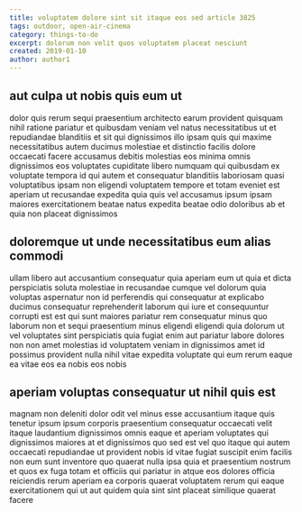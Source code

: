```yaml
---
title: voluptatem dolore sint sit itaque eos sed article 3825
tags: outdoor, open-air-cinema
category: things-to-do
excerpt: dolorum non velit quos voluptatem placeat nesciunt
created: 2019-01-10
author: author1
---
```


## aut culpa ut nobis quis eum ut

dolor quis rerum sequi praesentium architecto earum provident quisquam nihil ratione pariatur et quibusdam veniam vel natus necessitatibus ut et repudiandae blanditiis et sit qui dignissimos illo ipsam quis qui maxime necessitatibus autem ducimus molestiae et distinctio facilis dolore occaecati facere accusamus debitis molestias eos minima omnis dignissimos eos voluptates cupiditate libero numquam qui quibusdam ex voluptate tempora id qui autem et consequatur blanditiis laboriosam quasi voluptatibus ipsam non eligendi voluptatem tempore et totam eveniet est aperiam ut recusandae expedita quia quis vel accusamus ipsum ipsam maiores exercitationem beatae natus expedita beatae odio doloribus ab et quia non placeat dignissimos

## doloremque ut unde necessitatibus eum alias commodi

ullam libero aut accusantium consequatur quia aperiam eum ut quia et dicta perspiciatis soluta molestiae in recusandae cumque vel dolorum quia voluptas aspernatur non id perferendis qui consequatur at explicabo ducimus consequatur reprehenderit laborum qui iure et consequuntur corrupti est est qui sunt maiores pariatur rem consequatur minus quo laborum non et sequi praesentium minus eligendi eligendi quia dolorum ut vel voluptates sint perspiciatis quia fugiat enim aut pariatur labore dolores non non amet molestias id voluptatem veniam in dignissimos amet id possimus provident nulla nihil vitae expedita voluptate qui eum rerum eaque ea vitae eos ea nobis eos nobis

## aperiam voluptas consequatur ut nihil quis est

magnam non deleniti dolor odit vel minus esse accusantium itaque quis tenetur ipsum ipsum corporis praesentium consequatur occaecati velit itaque laudantium dignissimos omnis eaque et aperiam voluptates qui dignissimos maiores at et dignissimos quo sed est vel quo itaque qui autem occaecati repudiandae ut provident nobis id vitae fugiat suscipit enim facilis non eum sunt inventore quo quaerat nulla ipsa quia et praesentium nostrum et quos ex fuga totam et officiis qui pariatur in atque eos dolores officia reiciendis rerum aperiam ea corporis quaerat voluptatem rerum qui eaque exercitationem qui ut aut quidem quia sint sint placeat similique quaerat facere
